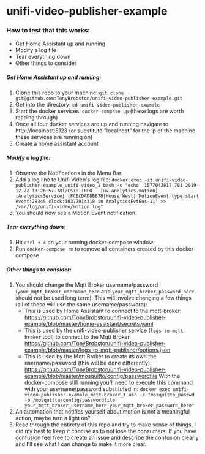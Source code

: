 # unifi-video-publisher-example

### How to test that this works:
  - Get Home Assistant up and running
  - Modify a log file
  - Tear everything down
  - Other things to consider

##### Get Home Assistant up and running:
  1. Clone this repo to your machine: `git clone git@github.com:TonyBrobston/unifi-video-publisher-example.git`
  2. Get into the directory: `cd unifi-video-publisher-example`
  3. Start the docker services: `docker-compose up` (these logs are worth reading through)
  4. Once all four docker services are up and running navigate to http://localhost:8123 (or substitute "localhost" for the ip of the machine these services are running on)
  5. Create a home assistant account

##### Modify a log file:
1. Observe the Notifications in the Menu Bar.
2. Add a log line to Unifi Video's log file: `docker exec -it unifi-video-publisher-example_unifi-video_1 bash -c "echo '1577042817.781 2019-12-22 13:26:57.781/CST: INFO   [uv.analytics.motion] [AnalyticsService] [FCECDAD8B870|House West] MotionEvent type:start event:28345 clock:10377014318 in AnalyticsEvtBus-11' >> /var/log/unifi-video/motion.log"`
3. You should now see a Motion Event notification.

##### Tear everything down:
  1. Hit `ctrl + c` on your running docker-compose window
  2. Run `docker-compose rm` to remove all containers created by this docker-compose

##### Other things to consider:
  1. You should change the Mqtt Broker username/password (`your_mqtt_broker_username_here` and `your_mqtt_broker_password_here` should not be used long term). This will involve changing a few things (all of these will use the same username/password):
      - This is used by Home Assistant to connect to the mqtt-broker: https://github.com/TonyBrobston/unifi-video-publisher-example/blob/master/home-assistant/secrets.yaml
      - This is used by the unifi-video-publisher service (`logs-to-mqtt-broker` tool) to connect to the Mqtt Broker https://github.com/TonyBrobston/unifi-video-publisher-example/blob/master/logs-to-mqtt-publisher/options.json
      - This is used by the Mqtt Broker to create its own the username/password (this will be done differently): https://github.com/TonyBrobston/unifi-video-publisher-example/blob/master/mosquitto/config/passwordfile With the docker-compose still running you'll need to execute this command with your username/password substituted in: `docker exec unifi-video-publisher-example_mqtt-broker_1 ash -c "mosquitto_passwd -b /mosquitto/config/passwordfile your_mqtt_broker_username_here your_mqtt_broker_password_here"`
  2. An automation that notifies yourself about motion is not a meaningful action, maybe turn a light on?
  3. Read through the entirety of this repo and try to make sense of things, I did my best to keep it concise as to not lose the consumers. If you have confusion feel free to create an issue and describe the confusion clearly and I'll see what I can change to make it more clear.
